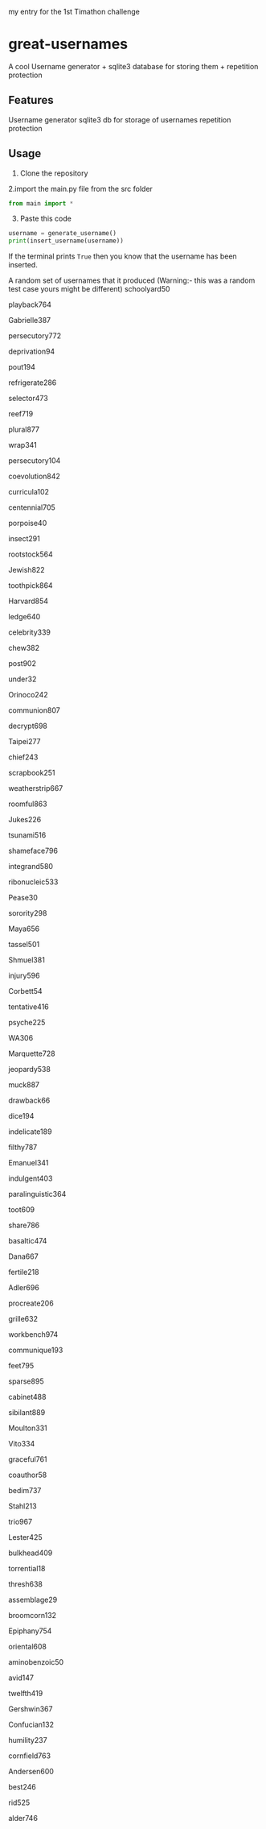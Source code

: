 my entry for the 1st Timathon challenge
# great-usernames
A cool Username generator + sqlite3 database for storing them + repetition protection

## Features
Username generator
sqlite3 db for storage of usernames
repetition protection

## Usage
1. Clone the repository

2.import the main.py file from the src folder
```python
from main import *
```
3. Paste this code 
```python
username = generate_username()
print(insert_username(username))
```
If the terminal prints `True` then you know that the username has been inserted.

A random set of usernames that it produced (Warning:- this was a random test case yours might be different)
schoolyard50

playback764

Gabrielle387

persecutory772

deprivation94

pout194

refrigerate286

selector473

reef719

plural877

wrap341

persecutory104

coevolution842

curricula102

centennial705

porpoise40

insect291

rootstock564

Jewish822

toothpick864

Harvard854

ledge640

celebrity339

chew382

post902

under32

Orinoco242

communion807

decrypt698

Taipei277

chief243

scrapbook251

weatherstrip667

roomful863

Jukes226

tsunami516

shameface796

integrand580

ribonucleic533

Pease30

sorority298

Maya656

tassel501

Shmuel381

injury596

Corbett54

tentative416

psyche225

WA306

Marquette728

jeopardy538

muck887

drawback66

dice194

indelicate189

filthy787

Emanuel341

indulgent403

paralinguistic364

toot609

share786

basaltic474

Dana667

fertile218

Adler696

procreate206

grille632

workbench974

communique193

feet795

sparse895

cabinet488

sibilant889

Moulton331

Vito334

graceful761

coauthor58

bedim737

Stahl213

trio967

Lester425

bulkhead409

torrential18

thresh638

assemblage29

broomcorn132

Epiphany754

oriental608

aminobenzoic50

avid147

twelfth419
 
Gershwin367

Confucian132

humility237

cornfield763

Andersen600

best246

rid525

alder746



